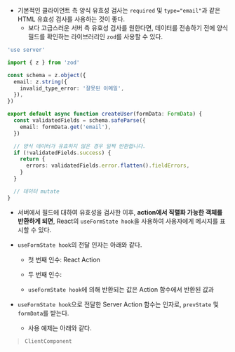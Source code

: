 
- 기본적인 클라이언트 측 양식 유효성 검사는 `required` 및 `type="email"`과 같은 HTML 유효성 검사를 사용하는 것이 좋다.
	- 보다 고급스러운 서버 측 유효성 검사를 원한다면, 데이터를 전송하기 전에 양식 필드를 확인하는 라이브러리인 `zod`를 사용할 수 있다.
```ts
'use server'

import { z } from 'zod'

const schema = z.object({
  email: z.string({
    invalid_type_error: '잘못된 이메일',
  }),
})

export default async function createUser(formData: FormData) {
  const validatedFields = schema.safeParse({
    email: formData.get('email'),
  })

  // 양식 데이터가 유효하지 않은 경우 일찍 반환합니다.
  if (!validatedFields.success) {
    return {
      errors: validatedFields.error.flatten().fieldErrors,
    }
  }

  // 데이터 mutate
}
```

- 서버에서 필드에 대하여 유효성을 검사한 이후, **action에서 직렬화 가능한 객체를 반환하게 되면**, React의 `useFormState hook`을 사용하여 사용자에게 메시지를 표시할 수 있다.

- `useFormState hook`의 전달 인자는 아래와 같다.
	- 첫 번째 인수: React Action
	- 두 번째 인수: 


	- `useFormState hook`에 의해 반환되는 값은 Action 함수에서 반환된 값과

- `useFormState hook`으로 전달한 Server Action 함수는 인자로, `prevState` 및 `formData`를 받는다.
	- 사용 예제는 아래와 같다.

> `ClientComponent`
```tsx

```
